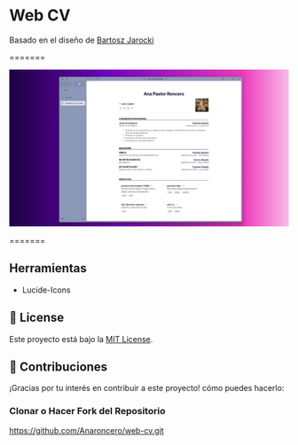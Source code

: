 # Web CV

<p>
Basado en el diseño de <a href="https://github.com/BartoszJarocki/cv">Bartosz Jarocki</a>
</p>


=======
<div align='center'>
  <img src='portada.png' alt='portada.png' />
</div>

=======

## Herramientas

- Lucide-Icons

## 📃 License

Este proyecto está bajo la [MIT License](LICENSE.md).

## 🤝 Contribuciones

¡Gracias por tu interés en contribuir a este proyecto! cómo puedes hacerlo:
### Clonar o Hacer Fork del Repositorio
https://github.com/Anaroncero/web-cv.git


